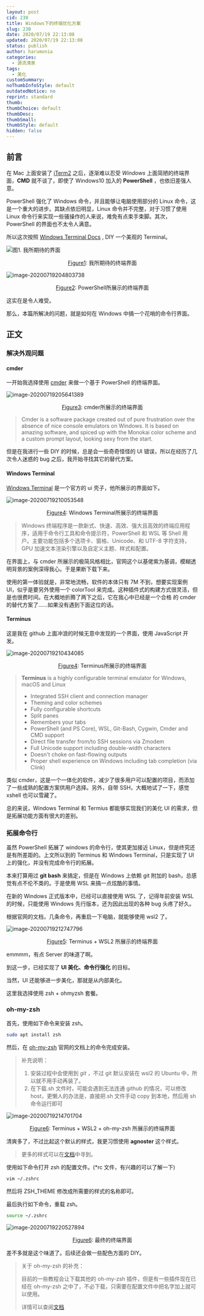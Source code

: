 ```yaml
---
layout: post
cid: 230
title: Windows下的终端优化方案
slug: 230
date: 2020/07/19 22:13:08
updated: 2020/07/19 22:13:08
status: publish
author: harumonia
categories:
  - 源流清泉
tags:
  - 美化
customSummary:
noThumbInfoStyle: default
outdatedNotice: no
reprint: standard
thumb:
thumbChoice: default
thumbDesc:
thumbSmall:
thumbStyle: default
hidden: false
---
```


## 前言

在 Mac 上面安装了 [iTerm2](https://www.iterm2.com/) 之后，逐渐难以忍受 _Windows_ 上面简陋的终端界面，**CMD** 就不谈了，即使了 Windows10 加入的 **PowerShell** ，也依旧差强人意。

PowerShell 强化了 Windows 命令，并且能够让电脑使用部分的 Linux 命令，这是一个重大的进步。其缺点依旧明显，Linux 命令并不完整，对于习惯了使用 Linux 命令行来实现一些骚操作的人来说，难免有点束手束脚。其次，PowerShell 的界面也不太令人满意。

所以这次按照 [Windows Terminal Docs](https://docs.microsoft.com/zh-cn/windows/terminal/) , DIY 一个美观的 Terminal。

<!-- more -->

![图1. 我所期待的界面](https://picgo-zxj.oss-cn-shanghai.aliyuncs.com/image-20200719204740685.png)

<center> <u>Figure1</u>:  我所期待的终端界面</center>

![image-20200719204803738](https://picgo-zxj.oss-cn-shanghai.aliyuncs.com/image-20200719204803738.png)

<center> <u>Figure2</u>:  PowerShell所展示的终端界面</center>

这实在是令人难受。

那么，本篇所解决的问题，就是如何在 Windows 中搞一个花哨的命令行界面。

## 正文

### 解决外观问题

#### cmder

一开始我选择使用 [cmder](https://cmder.net/) 来做一个基于 PowerShell 的终端界面。

![image-20200719205641389](https://picgo-zxj.oss-cn-shanghai.aliyuncs.com/image-20200719205641389.png)

<center> <u>Figure3</u>:  cmder所展示的终端界面</center>

> Cmder is a software package created out of pure frustration over the absence of nice console emulators on Windows. It is based on amazing software, and spiced up with the Monokai color scheme and a custom prompt layout, looking sexy from the start.

但是在我进行一些 DIY 的时候，总是会一些奇奇怪怪的 UI 错误，所以在经历了几次令人迷惑的 bug 之后，我开始寻找其它的替代方案。

#### Windows Terminal

[Windows Terminal](https://www.microsoft.com/zh-cn/p/windows-terminal/9n0dx20hk701?rtc=1&activetab=pivot:overviewtab#) 是一个官方的 ui 壳子，他所展示的界面如下。

![image-20200719210053548](https://picgo-zxj.oss-cn-shanghai.aliyuncs.com/image-20200719210053548.png)

<center> <u>Figure4</u>:  Windows Terminal所展示的终端界面</center>

> Windows 终端程序是一款新式、快速、高效、强大且高效的终端应用程序，适用于命令行工具和命令提示符，PowerShell 和 WSL 等 Shell 用户。主要功能包括多个选项卡、窗格、Unicode、和 UTF-8 字符支持，GPU 加速文本渲染引擎以及自定义主题、样式和配置。

在界面上，与 cmder 所展示的极简风格相比，官网这个以基佬紫为基调，模糊透明背景的案例深得我心。于是果断下载下来。

使用的第一体验就是，非常地流畅，软件的本体只有 7M 不到，想要实现案例 UI，似乎是要另外使用一个 colorTool 来完成。这种插件式的构建方式很灵活，但是也很费时间。在大概地折腾了两下之后，它在我心中已经是一个合格 的 cmder 的替代方案了……如果没有遇到下面这位的话。

#### Terminus

这是我在 github 上面冲浪的时候无意中发现的一个界面，使用 JavaScript 开发。

![image-20200719210434085](https://picgo-zxj.oss-cn-shanghai.aliyuncs.com/image-20200719210434085.png)

<center> <u>Figure4</u>:  Terminus所展示的终端界面</center>

> **Terminus** is a highly configurable terminal emulator for Windows, macOS and Linux
>
> - Integrated SSH client and connection manager
> - Theming and color schemes
> - Fully configurable shortcuts
> - Split panes
> - Remembers your tabs
> - PowerShell (and PS Core), WSL, Git-Bash, Cygwin, Cmder and CMD support
> - Direct file transfer from/to SSH sessions via Zmodem
> - Full Unicode support including double-width characters
> - Doesn't choke on fast-flowing outputs
> - Proper shell experience on Windows including tab completion (via Clink)

类似 cmder，这是一个一体化的软件，减少了很多用户可以配置的项目，而添加了一些成熟的配置方案供用户选择。另外，自带 SSH，大概地试了一下，感觉 xshell 也可以雪藏了。

总的来说，Windows Terminal 和 Termius 都能够实现我们的美化 UI 的需求，但是拓展功能方面有很大的差别。

### 拓展命令行

虽然 PowerShell 拓展了 windows 的命令行，使其更加接近 Linux，但是终究还是有所差距的。上文所以到的 Terminus 和 Windows Terminal，只是实现了 UI 上的强化，并没有完成命令行的拓展。

本来打算用过 **git bash** 来搞定，但是在 Windows 上依赖 git 附加的 bash，总感觉有点不伦不类的。于是使用 WSL 来搞一点炫酷的事情。

在新的 Windows 正式版本中，已经可以直接使用 WSL 了，记得年前安装 WSL 的时候，只能使用 Windows 先行版本，还为因此出现的各种 bug 头疼了好久。

根据官网的文档，几条命令，再重启一下电脑，就能够使用 wsl2 了。

![image-20200719212747796](https://picgo-zxj.oss-cn-shanghai.aliyuncs.com/image-20200719212747796.png)

<center> <u>Figure5</u>:  Terminus + WSL2 所展示的终端界面</center>

emmmm，有点 Server 的味道了啊。

到这一步，已经实现了 **UI 美化、命令行强化** 的目标。

当然，UI 还能够进一步美化，那就是从内部美化。

这里我选择使用 zsh + ohmyzsh 套餐。

### oh-my-zsh

首先，使用如下命令来安装 zsh。

```bash
sudo apt install zsh
```

然后，在 [oh-my-zsh](https://ohmyz.sh/#install) 官网的文档上的命令完成安装。

> 补充说明：
>
> 1. 安装过程中会使用到 _git_ ，不过 git 默认安装在 wsl2 的 Ubuntu 中，所以就不用手动再装了。
> 2. 在下载.sh 文件时，可能会遇到无法连通 github 的情况，可以修改 host，更懒人的办法是，直接把.sh 文件手动 copy 到本地，然后用 sh 命令运行即可

![image-20200719214701704](https://picgo-zxj.oss-cn-shanghai.aliyuncs.com/image-20200719214701704.png)

<center> <u>Figure6</u>:  Terminus + WSL2 + oh-my-zsh 所展示的终端界面</center>

清爽多了，不过比起这个默认的样式，我更习惯使用 **agnoster** 这个样式。

> 更多的样式可以在[文档](https://github.com/ohmyzsh/ohmyzsh/wiki/Themes)中寻到。

使用如下命令打开 zsh 的配置文件。(\*rc 文件，有兴趣的可以了解一下)

```bash
vim ~/.zshrc
```

然后将 ZSH_THEME 修改成所需要的样式的名称即可。

最后执行如下命令，重载 zsh。

```bash
source ~/.zshrc
```

![image-20200719220527894](https://picgo-zxj.oss-cn-shanghai.aliyuncs.com/image-20200719220527894.png)

<center> <u>Figure6</u>:  最终的终端界面</center>

差不多就是这个味道了。后续还会做一些配色方面的 DIY。

> 关于 oh-my-zsh 的补充：
>
> 目前的一些教程会让下载其他的 oh-my-zsh 插件，但是有一些插件现在已经在 oh-my-zsh 之中了，不必下载，只需要在配置文件中把名字加上就可以使用。
>
> 详情可以查阅[文档](https://github.com/ohmyzsh/ohmyzsh/wiki/Plugins)
